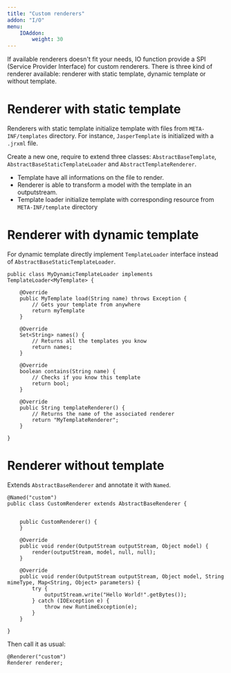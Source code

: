 ```yaml
---
title: "Custom renderers"
addon: "I/O"
menu:
    IOAddon:
        weight: 30
---
```



If available renderers doesn't fit your needs, IO function provide a SPI (Service Provider Interface) for custom renderers. There is three kind of renderer available: renderer with static template, dynamic template or without template.

# Renderer with static template
Renderers with static template initialize template with files from `META-INF/templates` directory. For instance, `JasperTemplate` is initialized with a `.jrxml` file.

Create a new one, require to extend three classes: `AbstractBaseTemplate`, `AbstractBaseStaticTemplateLoader` and `AbstractTemplateRenderer`. 

- Template have all informations on the file to render. 
- Renderer is able to transform a model with the template in an outputstream.
- Template loader initialize template with corresponding resource from `META-INF/template` directory

# Renderer with dynamic template

For dynamic template directly implement `TemplateLoader` interface instead of `AbstractBaseStaticTemplateLoader`.

	public class MyDynamicTemplateLoader implements TemplateLoader<MyTemplate> {

		@Override
		public MyTemplate load(String name) throws Exception {
			// Gets your template from anywhere
			return myTemplate
		}

		@Override
		Set<String> names() {
			// Returns all the templates you know
			return names;
		}
	
		@Override
		boolean contains(String name) {
			// Checks if you know this template
			return bool;
		}

		@Override
		public String templateRenderer() {
			// Returns the name of the associated renderer
			return "MyTemplateRenderer";
		}

	}

# Renderer without template

Extends `AbstractBaseRenderer` and annotate it with `Named`.


	@Named("custom")
	public class CustomRenderer extends AbstractBaseRenderer {
	
		
		public CustomRenderer() {
		}
	
		@Override
		public void render(OutputStream outputStream, Object model) {
			render(outputStream, model, null, null);
		}
	
		@Override
		public void render(OutputStream outputStream, Object model, String mimeType, Map<String, Object> parameters) {
			try {
				outputStream.write("Hello World!".getBytes());
			} catch (IOException e) {
				throw new RuntimeException(e);
			}
		}
	
	}

Then call it as usual:

	@Renderer("custom")
	Renderer renderer;